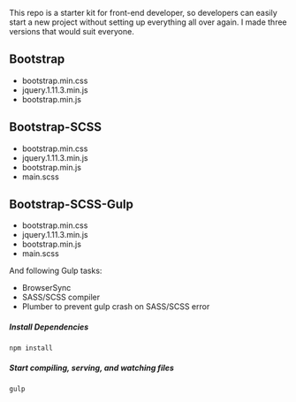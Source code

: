 This repo is a starter kit for front-end developer, so developers can easily start a new project without setting up everything all over again. I made three versions that would suit everyone.

## Bootstrap
* bootstrap.min.css
* jquery.1.11.3.min.js
* bootstrap.min.js

## Bootstrap-SCSS
* bootstrap.min.css
* jquery.1.11.3.min.js
* bootstrap.min.js
* main.scss

## Bootstrap-SCSS-Gulp
* bootstrap.min.css
* jquery.1.11.3.min.js
* bootstrap.min.js
* main.scss

And following Gulp tasks:
* BrowserSync
* SASS/SCSS compiler
* Plumber to prevent gulp crash on SASS/SCSS error

##### Install Dependencies
```
npm install
```

##### Start compiling, serving, and watching files
```
gulp
```
